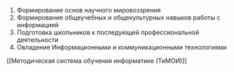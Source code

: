 1. Формирование основ научного мировоззрения
2. Формирование общеучебных и общекультурных навыков работы с информацией
3. Подготовка школьников к последующей профессиональной деятельности
4. Овладение Информационными и коммуникационными технологиями

[[Методическая система обучения информатике (ТиМОИ)]]